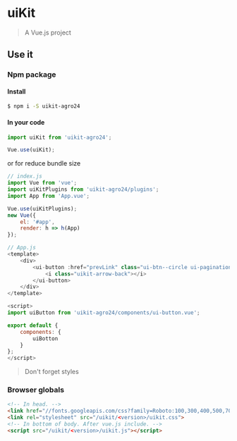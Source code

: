 # uiKit

> A Vue.js project

## Use it

### Npm package

#### Install

```sh
$ npm i -S uikit-agro24
```

#### In your code

```js
import uiKit from 'uikit-agro24';

Vue.use(uiKit);
```

or for reduce bundle size

```js
// index.js
import Vue from 'vue';
import uiKitPlugins from 'uikit-agro24/plugins';
import App from 'App.vue';

Vue.use(uiKitPlugins);
new Vue({
    el: '#app',
    render: h => h(App)
});
```

```js
// App.js
<template>
    <div>
        <ui-button :href="prevLink" class="ui-btn--circle ui-pagination__prev__link">
            <i class="uikit-arrow-back"></i>
        </ui-button>
    </div>
</template>

<script>
import uiButton from 'uikit-agro24/components/ui-button.vue';

export default {
    components: {
        uiBotton
    }
};
</script>
```

> Don't forget styles

### Browser globals

```html
<!-- In head. -->
<link href="//fonts.googleapis.com/css?family=Roboto:100,300,400,500,700,900&subset=cyrillic" rel="stylesheet">
<link rel="stylesheet" src="/uikit/<version>/uikit.css">
<!-- In bottom of body. After vue.js include. -->
<script src="/uikit/<version>/uikit.js"></script>
```